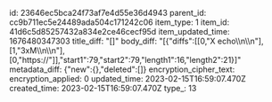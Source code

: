 id: 23646ec5bca24f73af7e4d55e36d4943
parent_id: cc9b711ec5e24489ada504c171242c06
item_type: 1
item_id: 41d6c5d85257432a834e2ce46cecf95d
item_updated_time: 1676480347303
title_diff: "[]"
body_diff: "[{\"diffs\":[[0,\"X echo\\\n\\\n\"],[1,\"3xM\\\n\\\n\"],[0,\"https://\"]],\"start1\":79,\"start2\":79,\"length1\":16,\"length2\":21}]"
metadata_diff: {"new":{},"deleted":[]}
encryption_cipher_text: 
encryption_applied: 0
updated_time: 2023-02-15T16:59:07.470Z
created_time: 2023-02-15T16:59:07.470Z
type_: 13